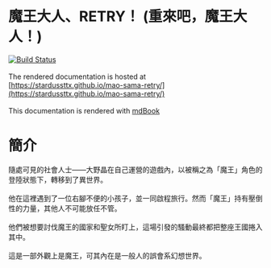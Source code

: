 # 魔王大人、RETRY！ (重來吧，魔王大人！)


[![Build Status](https://travis-ci.com/stardussttx/mao-sama-retry.svg?branch=master)](https://travis-ci.com/stardussttx/mao-sama-retry)
<br /><br />
The rendered documentation is hosted at [https://stardussttx.github.io/mao-sama-retry/](https://stardussttx.github.io/mao-sama-retry/)
<br /><br />
This documentation is rendered with [mdBook](https://github.com/rust-lang/mdBook)

# 簡介

隨處可見的社會人士——大野晶在自己運營的遊戲內，以被稱之為「魔王」角色的登陸狀態下，轉移到了異世界。
<br /><br />
他在這裡遇到了一位右腳不便的小孩子，並一同啟程旅行。然而「魔王」持有壓倒性的力量，其他人不可能放任不管。
<br /><br />
他們被想要討伐魔王的國家和聖女所盯上，這場引發的騷動最終都把整座王國捲入其中。
<br /><br />
這是一部外觀上是魔王，可其內在是一般人的誤會系幻想世界。
<br /><br />





